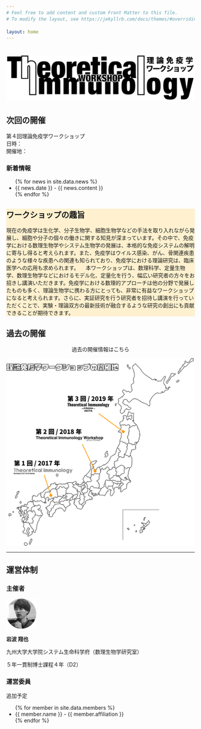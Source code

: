 ```yaml
---
# Feel free to add content and custom Front Matter to this file.
# To modify the layout, see https://jekyllrb.com/docs/themes/#overriding-theme-defaults

layout: home
---
```


<!--
<div class="wrapper">
</div>

<div class="page-strip" style="background-color: #fff1cf;">
</div>

<div style="height: 50px"></div>
-->

<div class="page-strip-header">
<div class="wrapper">
<h1 class="page-header-image"><a href="/"><img src="/assets/images/logo3-1.png" alt="理論免疫学ワークショップ"></a></h1>
</div>
</div>

<div class="page-strip">
<div class="wrapper">
<div class="page-column40">
<h2>次回の開催</h2>
<p>
第４回理論免疫学ワークショップ<br>
日時：<br>
開催地：<br>
</p>
</div>

<div class="page-column60">
<h3>新着情報</h3>
<ul>
{% for news in site.data.news %}
  <li>
    {{ news.date }} - {{ news.content }}
  </li>
{% endfor %}
</ul>
</div>
</div>
</div>


<div class="page-strip" style="background-color: #fff1cf;">
<div class="wrapper">
<h2>ワークショップの趣旨</h2>
現在の免疫学は生化学、分子生物学、細胞生物学などの手法を取り入れながら発展し、細胞や分子の個々の働きに関する知見が深まっています。その中で、免疫学における数理生物学やシステム生物学の発展は、本格的な免疫システムの解明に寄与し得ると考えられます。また、免疫学はウイルス感染、がん、骨関連疾患のような様々な疾患への関連も知られており、免疫学における理論研究は、臨床医学への応用も求められます。  
　本ワークショップは、数理科学、定量生物学、数理生物学などにおけるモデル化、定量化を行う、幅広い研究者の方々をお招きし講演いただきます。免疫学における数理的アプローチは他の分野で発展したものも多く、理論生物学に携わる方にとっても、非常に有益なワークショップになると考えられます。さらに、実証研究を行う研究者を招待し講演を行っていただくことで、実験・理論双方の最新技術が融合するような研究の創出にも貢献できることが期待できます。
</div>
</div>

<div class="page-strip">
<div class="wrapper">
<h2>過去の開催</h2>
<p style="text-align: center;">過去の開催情報はこちら</p>
<div class="page-image-middle">
<img src="/assets/images/place.png" alt="過去の開催地">
</div>
</div>
</div>

<div class="wrapper">
<hr>
</div>

<div class="page-strip">
<div class="wrapper">
<h2>運営体制</h2>
<div class="page-column50">
<h3>主催者</h3>
<div>
<img src="/assets/images/iwanami.png" alt="岩波翔也" width="80px">
</div>
<p><strong>岩波 翔也</strong></p>
<p>九州大学大学院システム生命科学府（数理生物学研究室）</p>
<p>５年一貫制博士課程４年（D2）</p>
</div>

<div class="page-column50">
<h3>運営委員</h3>
<p>追加予定</p>
<ul>
{% for member in site.data.members %}
  <li>
    {{ member.name }} - {{ member.affiliation }}
  </li>
{% endfor %}
</ul>
</div>
</div>
</div>

